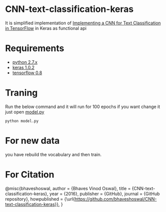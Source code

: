 # CNN-text-classification-keras

It is simplified implementation of [Implementing a CNN for Text Classification in TensorFlow](http://www.wildml.com/2015/12/implementing-a-cnn-for-text-classification-in-tensorflow/) in Keras as functional api

# Requirements
- [python 2.7.x](https://www.python.org/downloads/)
- [keras 1.0.2](http://keras.io/#installation)
- [tensorflow 0.8](https://www.tensorflow.org/versions/r0.8/get_started/os_setup.html#download-and-setup)

# Traning
Run the below command and it will run for 100 epochs if you want change it just open [model.py](https://github.com/bhaveshoswal/CNN-text-classification-keras/blob/master/model.py)

`python model.py`

# For new data
you have rebuild the vocabulary and then train.

# For Citation
@misc{bhaveshoswal,
  author = {Bhaves Vinod Oswal},
  title = {CNN-text-classification-keras},
  year = {2016},
  publisher = {GitHub},
  journal = {GitHub repository},
  howpublished = {\url{https://github.com/bhaveshoswal/CNN-text-classification-keras}},
}
